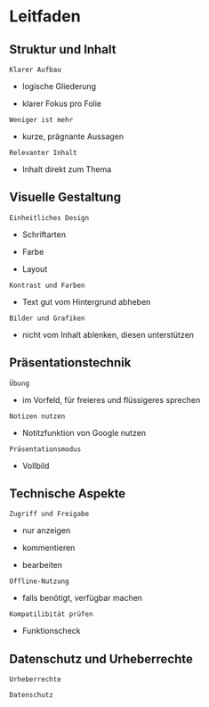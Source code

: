 # Leitfaden

## Struktur und Inhalt

`Klarer Aufbau`

- logische Gliederung

- klarer Fokus pro Folie

`Weniger ist mehr`

- kurze, prägnante Aussagen

`Relevanter Inhalt`

- Inhalt direkt zum Thema

## Visuelle Gestaltung

`Einheitliches Design`

- Schriftarten

- Farbe

- Layout

`Kontrast und Farben`

- Text gut vom Hintergrund abheben

`Bilder und Grafiken`

- nicht vom Inhalt ablenken, diesen unterstützen

## Präsentationstechnik

`Übung`

- im Vorfeld, für freieres und flüssigeres sprechen 

`Notizen nutzen`

- Notitzfunktion von Google nutzen 

`Präsentationsmodus`

- Vollbild

## Technische Aspekte

`Zugriff und Freigabe`

- nur anzeigen

- kommentieren

- bearbeiten

`Offline-Nutzung`

- falls benötigt, verfügbar machen

`Kompatilibität prüfen`

- Funktionscheck

## Datenschutz und Urheberrechte

`Urheberrechte`

`Datenschutz`